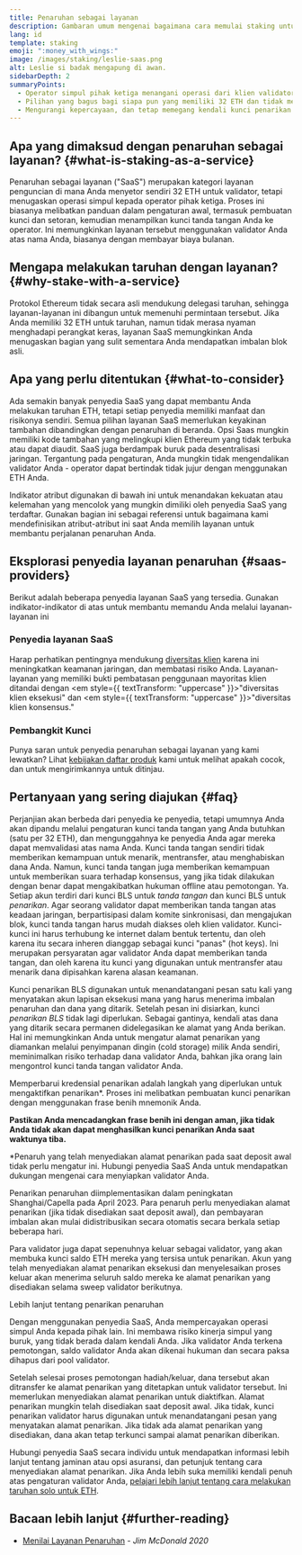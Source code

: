 ```yaml
---
title: Penaruhan sebagai layanan
description: Gambaran umum mengenai bagaimana cara memulai staking untuk pooled ETH
lang: id
template: staking
emoji: ":money_with_wings:"
image: /images/staking/leslie-saas.png
alt: Leslie si badak mengapung di awan.
sidebarDepth: 2
summaryPoints:
  - Operator simpul pihak ketiga menangani operasi dari klien validator Anda
  - Pilihan yang bagus bagi siapa pun yang memiliki 32 ETH dan tidak merasa nyaman menghadapi kompleksitas teknis dalam menjalankan simpul
  - Mengurangi kepercayaan, dan tetap memegang kendali kunci penarikan Anda
---
```


## Apa yang dimaksud dengan penaruhan sebagai layanan? {#what-is-staking-as-a-service}

Penaruhan sebagai layanan ("SaaS") merupakan kategori layanan penguncian di mana Anda menyetor sendiri 32 ETH untuk validator, tetapi menugaskan operasi simpul kepada operator pihak ketiga. Proses ini biasanya melibatkan panduan dalam pengaturan awal, termasuk pembuatan kunci dan setoran, kemudian menampilkan kunci tanda tangan Anda ke operator. Ini memungkinkan layanan tersebut menggunakan validator Anda atas nama Anda, biasanya dengan membayar biaya bulanan.

## Mengapa melakukan taruhan dengan layanan? {#why-stake-with-a-service}

Protokol Ethereum tidak secara asli mendukung delegasi taruhan, sehingga layanan-layanan ini dibangun untuk memenuhi permintaan tersebut. Jika Anda memiliki 32 ETH untuk taruhan, namun tidak merasa nyaman menghadapi perangkat keras, layanan SaaS memungkinkan Anda menugaskan bagian yang sulit sementara Anda mendapatkan imbalan blok asli.

<CardGrid>
  <Card title="Validator milik Anda" emoji=":desktop_computer:" description="Deposit your own 32 ETH to activate your own set of signing keys that will participate in Ethereum consensus. Monitor your progress with dashboards to watch those ETH rewards accumulate." />
  <Card title="Mudah untuk memulai" emoji="🏁" description="Forget about hardware specs, setup, node maintenance and upgrades. SaaS providers let you outsource the hard part by uploading your own signing credentials, allowing them to run a validator on your behalf, for a small cost." />
  <Card title="Batasi risiko Anda" emoji=":shield:" description="In many cases users do not have to give up access to the keys that enable withdrawing or transferring staked funds. These are different from the signing keys, and can be stored separately to limit (but not eliminate) your risk as a staker." />
</CardGrid>

<StakingComparison page="saas" />

## Apa yang perlu ditentukan {#what-to-consider}

Ada semakin banyak penyedia SaaS yang dapat membantu Anda melakukan taruhan ETH, tetapi setiap penyedia memiliki manfaat dan risikonya sendiri. Semua pilihan layanan SaaS memerlukan keyakinan tambahan dibandingkan dengan penaruhan di beranda. Opsi Saas mungkin memiliki kode tambahan yang melingkupi klien Ethereum yang tidak terbuka atau dapat diaudit. SaaS juga berdampak buruk pada desentralisasi jaringan. Tergantung pada pengaturan, Anda mungkin tidak mengendalikan validator Anda - operator dapat bertindak tidak jujur dengan menggunakan ETH Anda.

Indikator atribut digunakan di bawah ini untuk menandakan kekuatan atau kelemahan yang mencolok yang mungkin dimiliki oleh penyedia SaaS yang terdaftar. Gunakan bagian ini sebagai referensi untuk bagaimana kami mendefinisikan atribut-atribut ini saat Anda memilih layanan untuk membantu perjalanan penaruhan Anda.

<StakingConsiderations page="saas" />

## Eksplorasi penyedia layanan penaruhan {#saas-providers}

Berikut adalah beberapa penyedia layanan SaaS yang tersedia. Gunakan indikator-indikator di atas untuk membantu memandu Anda melalui layanan-layanan ini

<ProductDisclaimer />

### Penyedia layanan SaaS

<StakingProductsCardGrid category="saas" />

Harap perhatikan pentingnya mendukung [diversitas klien](/developers/docs/nodes-and-clients/client-diversity/) karena ini meningkatkan keamanan jaringan, dan membatasi risiko Anda. Layanan-layanan yang memiliki bukti pembatasan penggunaan mayoritas klien ditandai dengan <em style={{ textTransform: "uppercase" }}>"diversitas klien eksekusi"</em> dan <em style={{ textTransform: "uppercase" }}>"diversitas klien konsensus."</em>

### Pembangkit Kunci

<StakingProductsCardGrid category="keyGen" />

Punya saran untuk penyedia penaruhan sebagai layanan yang kami lewatkan? Lihat [kebijakan daftar produk](/contributing/adding-staking-products/) kami untuk melihat apakah cocok, dan untuk mengirimkannya untuk ditinjau.

## Pertanyaan yang sering diajukan {#faq}

<ExpandableCard title="Siapa yang menyimpan kunci-kunci saya?" eventCategory="SaasStaking" eventName="clicked who holds my keys">
Perjanjian akan berbeda dari penyedia ke penyedia, tetapi umumnya Anda akan dipandu melalui pengaturan kunci tanda tangan yang Anda butuhkan (satu per 32 ETH), dan mengunggahnya ke penyedia Anda agar mereka dapat memvalidasi atas nama Anda. Kunci tanda tangan sendiri tidak memberikan kemampuan untuk menarik, mentransfer, atau menghabiskan dana Anda. Namun, kunci tanda tangan juga memberikan kemampuan untuk memberikan suara terhadap konsensus, yang jika tidak dilakukan dengan benar dapat mengakibatkan hukuman offline atau pemotongan.
</ExpandableCard>

<ExpandableCard title="Jadi ada dua set kunci?" eventCategory="SaasStaking" eventName="clicked so there are two sets of keys">
Ya. Setiap akun terdiri dari kunci BLS untuk <em>tanda tangan</em> dan kunci BLS untuk <em>penarikan</em>. Agar seorang validator dapat memberikan tanda tangan atas keadaan jaringan, berpartisipasi dalam komite sinkronisasi, dan mengajukan blok, kunci tanda tangan harus mudah diakses oleh klien validator. Kunci-kunci ini harus terhubung ke internet dalam bentuk tertentu, dan oleh karena itu secara inheren dianggap sebagai kunci "panas" (hot keys). Ini merupakan persyaratan agar validator Anda dapat memberikan tanda tangan, dan oleh karena itu kunci yang digunakan untuk mentransfer atau menarik dana dipisahkan karena alasan keamanan.

Kunci penarikan BLS digunakan untuk menandatangani pesan satu kali yang menyatakan akun lapisan eksekusi mana yang harus menerima imbalan penaruhan dan dana yang ditarik. Setelah pesan ini disiarkan, kunci <em>penarikan BLS</em> tidak lagi diperlukan. Sebagai gantinya, kendali atas dana yang ditarik secara permanen didelegasikan ke alamat yang Anda berikan. Hal ini memungkinkan Anda untuk mengatur alamat penarikan yang diamankan melalui penyimpanan dingin (cold storage) milik Anda sendiri, meminimalkan risiko terhadap dana validator Anda, bahkan jika orang lain mengontrol kunci tanda tangan validator Anda.

Memperbarui kredensial penarikan adalah langkah yang diperlukan untuk mengaktifkan penarikan\*. Proses ini melibatkan pembuatan kunci penarikan dengan menggunakan frase benih mnemonik Anda.

<strong>Pastikan Anda mencadangkan frase benih ini dengan aman, jika tidak Anda tidak akan dapat menghasilkan kunci penarikan Anda saat waktunya tiba.</strong>

\*Penaruh yang telah menyediakan alamat penarikan pada saat deposit awal tidak perlu mengatur ini. Hubungi penyedia SaaS Anda untuk mendapatkan dukungan mengenai cara menyiapkan validator Anda.
</ExpandableCard>

<ExpandableCard title="Kapan saya bisa menarik dana?" eventCategory="SaasStaking" eventName="clicked when can I withdraw">
Penarikan penaruhan diimplementasikan dalam peningkatan Shanghai/Capella pada April 2023. Para penaruh perlu menyediakan alamat penarikan (jika tidak disediakan saat deposit awal), dan pembayaran imbalan akan mulai didistribusikan secara otomatis secara berkala setiap beberapa hari.

Para validator juga dapat sepenuhnya keluar sebagai validator, yang akan membuka kunci saldo ETH mereka yang tersisa untuk penarikan. Akun yang telah menyediakan alamat penarikan eksekusi dan menyelesaikan proses keluar akan menerima seluruh saldo mereka ke alamat penarikan yang disediakan selama sweep validator berikutnya.

<ButtonLink to="/staking/withdrawals/">Lebih lanjut tentang penarikan penaruhan</ButtonLink>
</ExpandableCard>

<ExpandableCard title="Apa yang terjadi jika saya terkena pengurangan hadiah pemotongan?" eventCategory="SaasStaking" eventName="clicked what happens if I get slashed">
Dengan menggunakan penyedia SaaS, Anda mempercayakan operasi simpul Anda kepada pihak lain. Ini membawa risiko kinerja simpul yang buruk, yang tidak berada dalam kendali Anda. Jika validator Anda terkena pemotongan, saldo validator Anda akan dikenai hukuman dan secara paksa dihapus dari pool validator.

Setelah selesai proses pemotongan hadiah/keluar, dana tersebut akan ditransfer ke alamat penarikan yang ditetapkan untuk validator tersebut. Ini memerlukan menyediakan alamat penarikan untuk diaktifkan. Alamat penarikan mungkin telah disediakan saat deposit awal. Jika tidak, kunci penarikan validator harus digunakan untuk menandatangani pesan yang menyatakan alamat penarikan. Jika tidak ada alamat penarikan yang disediakan, dana akan tetap terkunci sampai alamat penarikan diberikan.

Hubungi penyedia SaaS secara individu untuk mendapatkan informasi lebih lanjut tentang jaminan atau opsi asuransi, dan petunjuk tentang cara menyediakan alamat penarikan. Jika Anda lebih suka memiliki kendali penuh atas pengaturan validator Anda, <a href="/staking/solo/">pelajari lebih lanjut tentang cara melakukan taruhan solo untuk ETH</a>.
</ExpandableCard>

## Bacaan lebih lanjut {#further-reading}

- [Menilai Layanan Penaruhan](https://www.attestant.io/posts/evaluating-staking-services/) - _Jim McDonald 2020_
